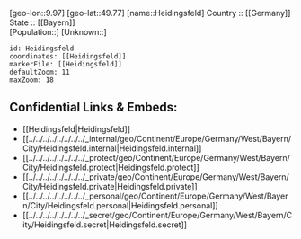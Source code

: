 ﻿---
location: [49.77,9.97] 
mapzoom: [7,12] 
mapmarker: city 
type: City
tags:
- geo/City


SpocWebEntityId: 30839
isDeleted: false
confidential: public

---
[geo-lon::9.97] 
[geo-lat::49.77] 
[name::Heidingsfeld] 
Country :: [[Germany]]  
State :: [[Bayern]]  
[Population::] 
[Unknown::] 


```leaflet
id: Heidingsfeld
coordinates: [[Heidingsfeld]] 
markerFile: [[Heidingsfeld]] 
defaultZoom: 11 
maxZoom: 18
```


## Confidential Links & Embeds: 
- [[Heidingsfeld|Heidingsfeld]]  
- [[../../../../../../../../_internal/geo/Continent/Europe/Germany/West/Bayern/City/Heidingsfeld.internal|Heidingsfeld.internal]] 
- [[../../../../../../../../_protect/geo/Continent/Europe/Germany/West/Bayern/City/Heidingsfeld.protect|Heidingsfeld.protect]] 
- [[../../../../../../../../_private/geo/Continent/Europe/Germany/West/Bayern/City/Heidingsfeld.private|Heidingsfeld.private]] 
- [[../../../../../../../../_personal/geo/Continent/Europe/Germany/West/Bayern/City/Heidingsfeld.personal|Heidingsfeld.personal]] 
- [[../../../../../../../../_secret/geo/Continent/Europe/Germany/West/Bayern/City/Heidingsfeld.secret|Heidingsfeld.secret]] 
